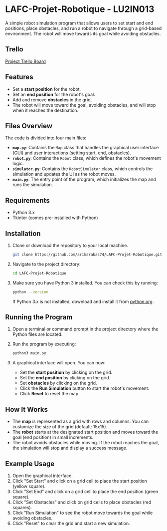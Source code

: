 # LAFC-Projet-Robotique - LU2IN013

A simple robot simulation program that allows users to set start and end positions, place obstacles, and run a robot to navigate through a grid-based environment. The robot will move towards its goal while avoiding obstacles.

## Trello
[Project Trello Board](https://trello.com/invite/b/6790cac1e266a0256f541dae/ATTIf9a8031f4e259cceb72fa6d61ba8627b61608668/robot-project)

## Features
- Set a **start position** for the robot.
- Set an **end position** for the robot's goal.
- Add and remove **obstacles** in the grid.
- The robot will move toward the goal, avoiding obstacles, and will stop when it reaches the destination.

## Files Overview
The code is divided into four main files:

- **`map.py`**: Contains the `Map` class that handles the graphical user interface (GUI) and user interactions (setting start, end, obstacles).
- **`robot.py`**: Contains the `Robot` class, which defines the robot's movement logic.
- **`simulator.py`**: Contains the `RobotSimulator` class, which controls the simulation and updates the UI as the robot moves.
- **`main.py`**: The entry point of the program, which initializes the map and runs the simulation.

## Requirements
- Python 3.x
- Tkinter (comes pre-installed with Python)

## Installation

1. Clone or download the repository to your local machine.

    ```bash
    git clone https://github.com/arikarakas74/LAFC-Projet-Robotique.git
    ```

2. Navigate to the project directory:

    ```bash
    cd LAFC-Projet-Robotique
    ```

3. Make sure you have Python 3 installed. You can check this by running:

    ```bash
    python --version
    ```

    If Python 3.x is not installed, download and install it from [python.org](https://www.python.org/).

## Running the Program

1. Open a terminal or command prompt in the project directory where the Python files are located.

2. Run the program by executing:

    ```bash
    python3 main.py
    ```

3. A graphical interface will open. You can now:
   - Set the **start position** by clicking on the grid.
   - Set the **end position** by clicking on the grid.
   - Set **obstacles** by clicking on the grid.
   - Click the **Run Simulation** button to start the robot's movement.
   - Click **Reset** to reset the map.

## How It Works
- The **map** is represented as a grid with rows and columns. You can customize the size of the grid (default: 15x15).
- The **robot** starts at the designated start position and moves toward the goal (end position) in small increments.
- The robot avoids obstacles while moving. If the robot reaches the goal, the simulation will stop and display a success message.

## Example Usage

1. Open the graphical interface.
2. Click "Set Start" and click on a grid cell to place the start position (yellow square).
3. Click "Set End" and click on a grid cell to place the end position (green square).
4. Click "Set Obstacles" and click on grid cells to place obstacles (red squares).
5. Click "Run Simulation" to see the robot move towards the goal while avoiding obstacles.
6. Click "Reset" to clear the grid and start a new simulation.


